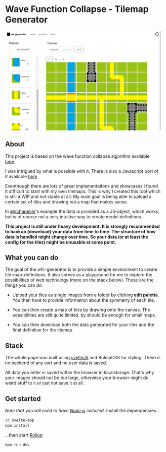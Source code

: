 # Wave Function Collapse - Tilemap Generator

![banner](github/screenshot.jpg)

## About

This project is based on the wave function collapse algorithm available [here](https://github.com/mxgmn/WaveFunctionCollapse).

I was intrigued by what is possible with it. There is also a Javascript port of it available [here](https://github.com/kchapelier/wavefunctioncollapse).

Eventhough there are lots of great implementations and showcases i found it difficult to start with my own tilemaps. This is why I created this tool which is still a WIP and not stable at all. My main goal is being able to upload a certain set of tiles and drawing out a map that makes sense.

In [@kchapelier](https://github.com/kchapelier)</a>'s example the data is provided as a JS-object, which works, but is of course not a very intuitive way to create model definitions.

**This project is still under heavy development.
It is strongly recommended to backup (download) your data from time to time. The structure of how data is handled might change over time. So your data (or at least the config for the tiles) might be unusable at some point.**

## What you can do

The goal of the wfc-generator is to provide a simple environment to create tile-map-definitions. It also serves as a playground for me to explore the possibilities of web technology (more on the stack below). These are the things you can do:

- Upload your tiles as single images from a folder by clicking **edit palette**. You then have to provide information about the symmetry of each tile.

- You can then create a map of tiles by drawing onto the canvas. The possibilities are still quite limited, by should be enough for small maps.

- You can then download both the data generated for your tiles and the final definition for the tilemap.

## Stack

The whole page was built using [svelteJS](https://svelte.dev/) and BulmaCSS for styling. There is no backend of any sort and no user data is saved.

All data you enter is saved within the browser in localstorage. That's why your images should not be too large, otherwise your browser might do weird stuff to it or just not save it at all.

## Get started

_Note that you will need to have [Node.js](https://nodejs.org) installed._
Install the dependencies...

```bash
cd svelte-app
npm install
```

...then start [Rollup](https://rollupjs.org):

```bash
npm run dev
```
